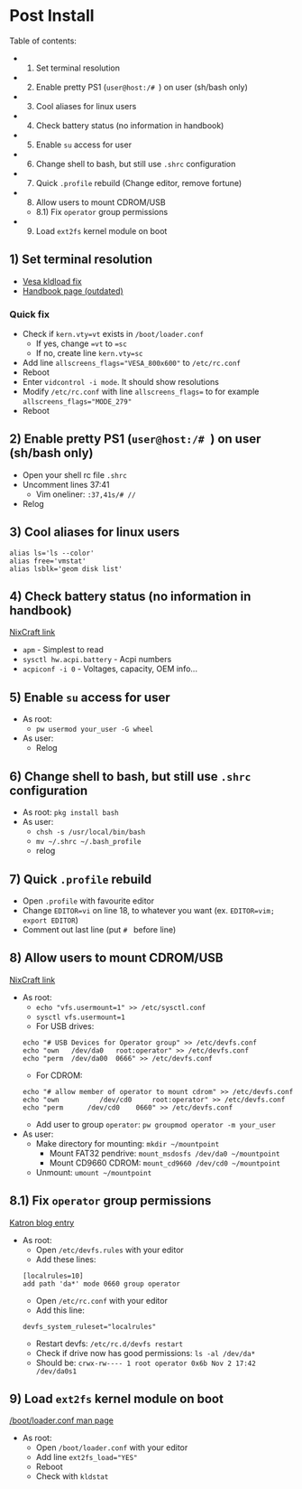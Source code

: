 # Post Install
Table of contents:
 - 1) Set terminal resolution
 - 2) Enable pretty PS1 (`user@host:/# `) on user (sh/bash only)
 - 3) Cool aliases for linux users
 - 4) Check battery status (no information in handbook)
 - 5) Enable `su` access for user
 - 6) Change shell to bash, but still use `.shrc` configuration
 - 7) Quick `.profile` rebuild (Change editor, remove fortune)
 - 8) Allow users to mount CDROM/USB
   - 8.1) Fix `operator` group permissions
 - 9) Load `ext2fs` kernel module on boot

## 1) Set terminal resolution
 - [Vesa kldload fix](https://forums.freebsd.org/threads/trouble-with-changing-console-resolution.57689/)
 - [Handbook page (outdated)](https://www.freebsd.org/doc/handbook/consoles.html)
### Quick fix
 - Check if `kern.vty=vt` exists in `/boot/loader.conf`
   - If yes, change `=vt` to `=sc`
   - If no, create line `kern.vty=sc`
 - Add line `allscreens_flags="VESA_800x600"` to `/etc/rc.conf`
 - Reboot
 - Enter `vidcontrol -i mode`. It should show resolutions
 - Modify `/etc/rc.conf` with line `allscreens_flags=` to for example `allscreens_flags="MODE_279"`
 - Reboot
 
## 2) Enable pretty PS1 (`user@host:/# `) on user (sh/bash only)
 - Open your shell rc file `.shrc`
 - Uncomment lines 37:41
   - Vim oneliner: `:37,41s/# //`
 - Relog
 
## 3) Cool aliases for linux users
```
alias ls='ls --color'
alias free='vmstat'
alias lsblk='geom disk list'
```

## 4) Check battery status (no information in handbook)
[NixCraft link](https://www.cyberciti.biz/faq/freebsd-finding-out-battery-life-state-on-laptop/)
 - `apm` - Simplest to read
 - `sysctl hw.acpi.battery` - Acpi numbers
 - `acpiconf -i 0` - Voltages, capacity, OEM info...
 
## 5) Enable `su` access for user
 - As root:
   - `pw usermod your_user -G wheel`
 - As user:
   - Relog
   
## 6) Change shell to bash, but still use `.shrc` configuration
 - As root: `pkg install bash`
 - As user:
   - `chsh -s /usr/local/bin/bash`
   - `mv ~/.shrc ~/.bash_profile`
   - relog

## 7) Quick `.profile` rebuild
 - Open `.profile` with favourite editor
 - Change `EDITOR=vi` on line 18, to whatever you want (ex. `EDITOR=vim; export EDITOR`)
 - Comment out last line (put `# ` before line)

## 8) Allow users to mount CDROM/USB
[NixCraft link](https://www.cyberciti.biz/faq/freebsd-allow-ordinary-users-mount-cd-rom-dvds-usb-removabledevice/)
 - As root:
   - `echo "vfs.usermount=1" >> /etc/sysctl.conf`
   - `sysctl vfs.usermount=1`
   - For USB drives:
   ```
   echo "# USB Devices for Operator group" >> /etc/devfs.conf
   echo "own   /dev/da0   root:operator" >> /etc/devfs.conf
   echo "perm  /dev/da00  0666" >> /etc/devfs.conf
   ```
   - For CDROM:
   ```
   echo "# allow member of operator to mount cdrom" >> /etc/devfs.conf
   echo "own	      /dev/cd0	   root:operator" >> /etc/devfs.conf
   echo "perm      /dev/cd0	   0660" >> /etc/devfs.conf
   ```
   - Add user to group `operator`: `pw groupmod operator -m your_user`
 - As user:
   - Make directory for mounting: `mkdir ~/mountpoint`
     - Mount FAT32 pendrive: `mount_msdosfs /dev/da0 ~/mountpoint`
     - Mount CD9660 CDROM: `mount_cd9660 /dev/cd0 ~/mountpoint`
   - Unmount: `umount ~/mountpoint`
   
## 8.1) Fix `operator` group permissions
[Katron blog entry](https://katron.org/blog/2018/06/freebsd-devfs-rules/)
 - As root:
   - Open `/etc/devfs.rules` with your editor
   - Add these lines:
   ```
   [localrules=10]
   add path 'da*' mode 0660 group operator
   ```
   - Open `/etc/rc.conf` with your editor
   - Add this line:
   ```
   devfs_system_ruleset="localrules"
   ```
   - Restart devfs: `/etc/rc.d/devfs restart`
   - Check if drive now has good permissions: `ls -al /dev/da*`
   - Should be: `crwx-rw---- 1 root operator 0x6b Nov 2 17:42 /dev/da0s1`

## 9) Load `ext2fs` kernel module on boot
[/boot/loader.conf man page](https://www.freebsd.org/cgi/man.cgi?query=loader.conf&sektion=5&apropos=0&manpath=FreeBSD+12.0-RELEASE+and+Ports)
 - As root:
   - Open `/boot/loader.conf` with your editor
   - Add line `ext2fs_load="YES"`
   - Reboot
   - Check with `kldstat`
